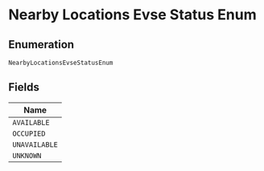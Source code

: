 
# Nearby Locations Evse Status Enum

## Enumeration

`NearbyLocationsEvseStatusEnum`

## Fields

| Name |
|  --- |
| `AVAILABLE` |
| `OCCUPIED` |
| `UNAVAILABLE` |
| `UNKNOWN` |

